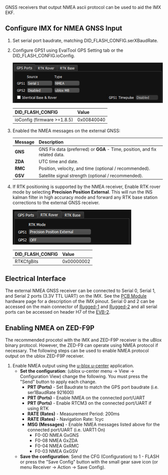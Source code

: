 GNSS receivers that output NMEA ascii protocol can be used to aid the IMX EKF.

## Configure IMX for NMEA GNSS Input

1. Set serial port baudrate, matching DID_FLASH_CONFIG.serXBaudRate.

2. Configure GPS1 using EvalTool GPS Setting tab or the DID_FLASH_CONFIG.ioConfig. 

   ![EvalTool GPS NMEA](images/evaltool_gps_nmea.png)

   | DID_FLASH_CONFIG            | Value      |
   | --------------------------- | ---------- |
   | ioConfig (firmware >=1.8.5) | 0x00840040 |

3. Enabled the NMEA messages on the external GNSS:

   | Message | Description                                                  |
   | ------- | ------------------------------------------------------------ |
   | **GNS** | GNS Fix data (preferred) or **GGA** - Time, position, and fix related data. |
   | **ZDA** | UTC time and date.                                           |
   | **RMC** | Position, velocity, and time (optional / recommended).       |
   | **GSV** | Satellite signal strength (optional / recommended).          |

4. If RTK positioning is supported by the NMEA receiver, Enable RTK rover mode by selecting **Precision Position External**.  This will run the INS kalman filter in high accuracy mode and forward any RTK base station corrections to the external GNSS receiver. 

   ![](images/evaltool_gps_f9p_rover.png)

   | DID_FLASH_CONFIG | Value      |
   | ---------------- | ---------- |
   | RTKCfgBits       | 0x00000002 |

## Electrical Interface

The external NMEA GNSS receiver can be connected to Serial 0, Serial 1, and Serial 2 ports (3.3V TTL UART) on the IMX.  See the [PCB Module](../../hardware/module_imx5/) hardware page for a description of the IMX pinout.  Serial 0 and 2 can be accessed on the main connector of [Rugged-1](../../hardware/rugged1/) and [Rugged-2](../../hardware/rugged2/) and all serial ports can be accessed on header H7 of the [EVB-2](../../hardware/EVB2/). 

## Enabling NMEA on ZED-F9P

The recommended procotol with the IMX and ZED-F9P receiver is the uBlox binary protocol.  However, the ZED-F9 can operate using NMEA protocol if necessary.  The following steps can be used to enable NMEA protocol output on the ublox ZED-F9P receiver. 

1. Enable NMEA output using the [u-blox u-center]( https://www.u-blox.com/en/product/u-center ) application.  
   - **Set the configuration**: (ublox u-center menu -> View -> Configuration View) change the following.  You must press the "Send" button to apply each change.
     - **PRT (Ports)** - Set Baudrate to match the GPS port baudrate (i.e. ser1BaudRate 921600)
     - **PRT (Ports)** - Enable NMEA on the connected port/UART
     - **PRT (Ports)** - Enable RTCM3 on the connected port/UART if using RTK
     - **RATE (Rates)** - Measurement Period: 200ms
     - **RATE (Rates)** - Navigation Rate: 1cyc
     - **MSG (Messages)** - Enable NMEA messages listed above for the connected port/UART (i.e. UART1 On)
       - F0-0D NMEA GxGNS
       - F0-08 NMEA GxZDA
       - F0-04 NMEA GxRMC
       - F0-03 NMEA GxGSV
   - **Save the configuration**: Send the CFG (Configuration) to 1 - FLASH or press the "Save Config" button with the small gear save icon (or menu Receiver -> Action -> Save Config).
